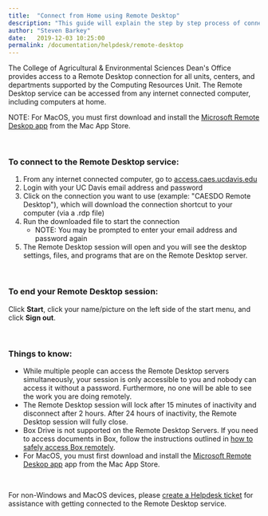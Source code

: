 ```yaml
---
title:  "Connect from Home using Remote Desktop"
description: "This guide will explain the step by step process of connecting from home with remote desktop."
author: "Steven Barkey"
date:   2019-12-03 10:25:00
permalink: /documentation/helpdesk/remote-desktop
---
```


<p><span class="discreet">The College of Agricultural & Environmental Sciences Dean's Office provides access to a Remote Desktop connection for all units, centers, and departments supported by the Computing Resources Unit.  The Remote Desktop service can be accessed from any internet connected computer, including computers at home.</span></p>
<p><span class="discreet">NOTE: For MacOS, you must first download and install the <a class="external-link" href="https://apps.apple.com/us/app/microsoft-remote-desktop-10/id1295203466" target="_blank">Microsoft Remote Deskop app</a> from the Mac App Store.</span></p>
<br />

<h3>To connect to the Remote Desktop service: </h3>
<ol style="PADDING-LEFT: 30px">
   <li>From any internet connected computer, go to <a href="http://access.caes.ucdavis.edu" target="_blank">access.caes.ucdavis.edu</a></li>
   <li>Login with your UC Davis email address and password</li>
   <li>Click on the connection you want to use (example: "CAESDO Remote Desktop"), which will download the connection shortcut to your computer (via a .rdp file)</li>
   <li>Run the downloaded file to start the connection
       <ul>
           <li>NOTE: You may be prompted to enter your email address and password again</li>
       </ul>
   </li>
   <li>The Remote Desktop session will open and you will see the desktop settings, files, and programs that are on the Remote Desktop server.</li>
</ol>
<br />
<h3>To end your Remote Desktop session:</h3>
<p>Click <b>Start</b>, click your name/picture on the left side of the start menu, and click <b>Sign out</b>.</p>
<br />
<h3>Things to know:</h3>
<ul style="PADDING-LEFT: 30px">
    <li>While multiple people can access the Remote Desktop servers simultaneously, your session is only accessible to you and nobody can access it without a password. Furthermore, no one will be able to see the work you are doing remotely.</li>
    <li>The Remote Desktop session will lock after 15 minutes of inactivity and disconnect after 2 hours.  After 24 hours of inactivity, the Remote Desktop session will fully close.</li>
    <li>Box Drive is not supported on the Remote Desktop Servers.  If you need to access documents in Box, follow the instructions outlined in <a class="external-link" href="https://computing.caes.ucdavis.edu/documentation/helpdesk/access_box_remotely" target="_blank">how to safely access Box remotely</a>.</li>
    <li>For MacOS, you must first download and install the <a class="external-link" href="https://apps.apple.com/us/app/microsoft-remote-desktop-10/id1295203466" target="_blank">Microsoft Remote Deskop app</a> app from the Mac App Store.</li>
</ul>
<br />
<p><span class="discreet">For non-Windows and MacOS devices, please <a class="external-link" href="https://caeshelp.ucdavis.edu" target="_blank">create a Helpdesk ticket</a> for assistance with getting connected to the Remote Desktop service.</span></p>
